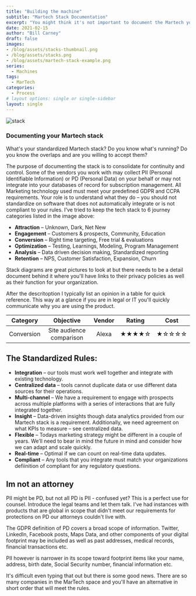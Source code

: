 ```yaml
---
title: "Building the machine"
subtitle: "Martech Stack Documentation"
excerpt: "You might think it's not important to document the Martech you use but I'd suggest that shoud you choose not to you'll eventually run into overlap as well as compliance concerns. In this post we'll focus on the why take the time to do it and what benefit's it'll have."
date: 2021-02-15
author: "Bill Carney"
draft: false
images:
- /blog/assets/stacks-thumbnail.png
- /blog/assets/stacks.png
- /blog/assets/martech-stack-example.png
series:
  - Machines
tags:
  - MarTech
categories:
  - Process
# layout options: single or single-sidebar
layout: single
---
```


![stack](/blog/assets/martech-stack-example.png)

### Documenting your Martech stack
What's your standardized Martech stack? Do you know what's running? Do you know the overlaps and are you willing to accept them?

The purpose of documenting the stack is to consolidate for continuity and control. Some of the vendors you work with may collect PII (Personal Identifiable Information) or PD (Personal Data) on your behalf or may not integrate into your databases of record for subscription management. All Marketing technology used must meet your predefined GDPR and CCPA requirements.  Your role is to understand what they do – you should not standardize on software that does not automatically integrate or is not compliant to your rules.  I’ve tried to keep the tech stack to 6 journey categories listed in the image above:

- **Attraction** – Unknown, Dark, Net New
- **Engagement** – Customers & prospects, Community, Education
- **Conversion** – Right time targeting, Free trial & evaluations
- **Optimization** – Testing, Learnings, Modeling, Program Management
- **Analysis** – Data driven decision making, Standardized reporting
- **Retention** – NPS, Customer Satisfaction, Expansion, Churn

Stack diagrams are great pictures to look at but there needs to be a detail document behind it where you'll have links to their privacy policies as well as their function for your organization.

After the descritoption I typically list an opinion in a table for quick reference.  This way at a glance if you are in legal or IT you'll quickly communicate why you are using the product.

**Category** | **Objective** | **Vendor** | **Rating** | **Cost**
:------: | :------:| :------:| :------:| :------:
Conversion| Site audience comparison| Alexa |&starf;&starf;&starf;&starf;&star; |&starf;&star;&star;&star;&star;

## The Standardized Rules:
- **Integration** – our tools must work well together and integrate with existing technology. 
- **Centralized data** – tools cannot duplicate data or use different data sources for their operations. 
- **Multi-channel** – We have a requirement to engage with prospects across multiple platforms with a series of interactions that are fully integrated together.
- **Insight** – Data-driven insights though data analytics provided from our Martech stack is a requirement. Additionally, we need agreement on what KPIs to measure – see centralized data.
- **Flexible** – Todays marketing strategy might be different in a couple of years. We’ll need to bear in mind the future in mind and consider how we can adapt and scale quickly.
- **Real-time** – Optimal if we can count on real-time data updates.
- **Compliant** – Any tools that you integrate must match your organizations defiinition of compliant for any regulatory questions.

## Im not an attorney

PII might be PD, but not all PD is PII - confused yet? This is a perfect use for counsel. Introduce the legal teams and let them talk.  I've had instances with products that are global in scope that didn't meet our requirements for protections on PD our attorneys couldn't live with.

The GDPR definition of PD covers a broad scope of information. Twitter, LinkedIn, Facebook posts, Maps Data, and other components of your digital footprint may be included as well as past addresses, medical records, financial transactions etc.

PII however is narrower in its scope toward footprint items like your name, address, birth date, Social Security number, financial information etc.

It's difficult even typing that out but there is some good news. There are so many companies in the MarTech space and you'll have an alternative in short order that will meet the rules.






